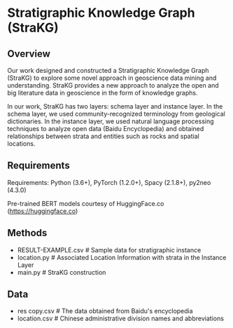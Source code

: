 # Stratigraphic Knowledge Graph (StraKG)

## Overview
Our work designed and constructed a Stratigraphic Knowledge Graph (StraKG) to explore some novel approach in geoscience data mining and understanding. StraKG provides a new approach to analyze the open and big literature data in geoscience in the form of knowledge graphs.

In our work, StraKG has two layers: schema layer and instance layer. In the schema layer, we used community-recognized terminology from geological dictionaries. In the instance layer, we used natural language processing techniques to analyze open data (Baidu Encyclopedia) and obtained relationships between strata and entities such as rocks and spatial locations.

## Requirements
Requirements: Python (3.6+), PyTorch (1.2.0+), Spacy (2.1.8+), py2neo (4.3.0)

Pre-trained BERT models courtesy of HuggingFace.co (https://huggingface.co)   

## Methods

* RESULT-EXAMPLE.csv   # Sample data for stratigraphic instance
* location.py   # Associated Location Information with strata in the Instance Layer
* main.py    # StraKG construction


## Data
* res copy.csv   # The data obtained from Baidu's encyclopedia
* location.csv    # Chinese administrative division names and abbreviations
